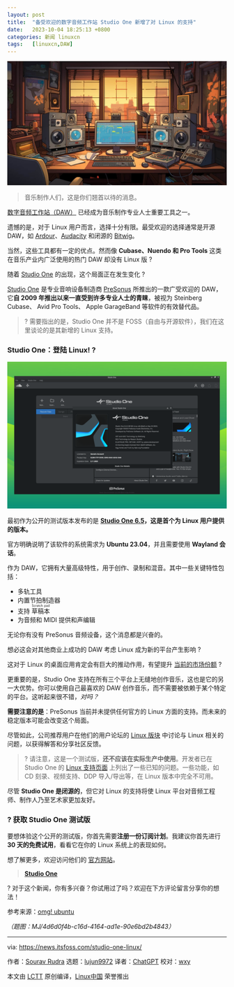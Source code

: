 ```yaml
---
layout: post
title:	"备受欢迎的数字音频工作站 Studio One 新增了对 Linux 的支持"
date:	2023-10-04 18:25:13 +0800 
categories:	新闻 linuxcn 
tags:	[linuxcn,DAW]
---
```



![](/Asserts/Images/album/202310/04/182440b2evk5fiqfzv5k4v.jpg)



> 
> 音乐制作人们，这是你们翘首以待的消息。
> 
> 
> 


[数字音频工作站（DAW）](https://en.wikipedia.org/wiki/Digital_audio_workstation) 已经成为音乐制作专业人士重要工具之一。


遗憾的是，对于 Linux 用户而言，选择十分有限。最受欢迎的选择通常是开源 DAW，如 [Ardour](https://news.itsfoss.com/ardour-7-3-release/)、[Audacity](https://news.itsfoss.com/audacity-3-2-release/) 和闭源的 [Bitwig](https://www.bitwig.com/)。


当然，这些工具都有一定的优点。然而像 **Cubase、Nuendo 和 Pro Tools** 这类在音乐产业内广泛使用的热门 DAW 却没有 Linux 版 ?


随着 [Studio One](https://www.presonus.com/en/studio-one.html) 的出现，这个局面正在发生变化 ?


[Studio One](https://www.presonus.com/en/studio-one.html) 是专业音响设备制造商 [PreSonus](https://www.presonus.com/en/start) 所推出的一款广受欢迎的 DAW，它**自 2009 年推出以来一直受到许多专业人士的青睐**，被视为 Steinberg Cubase、 Avid Pro Tools、 Apple GarageBand 等软件的有效替代品。



> 
> ? 需要指出的是，Studio One 并不是 FOSS（自由与开源软件），我们在这里谈论的是其新增的 Linux 支持。
> 
> 
> 


### Studio One：登陆 Linux! ?


![](/Asserts/Images/album/202310/04/182513tr7k7ybntnhknpq8.png)


最初作为公开的测试版本发布的是 **[Studio One 6.5](https://blog.presonus.com/2023/09/29/you-can-do-immersive-audio-right-now/)，这是首个为 Linux 用户提供的版本。**


官方明确说明了该软件的系统需求为 **Ubuntu 23.04**，并且需要使用 **Wayland 会话**。


作为 DAW，它拥有大量高级特性，用于创作、录制和混音。其中一些关键特性包括：


* 多轨工具
* 内置节拍制造器
* 支持 <ruby> 草稿本 <rt>  Scratch pad </rt></ruby>
* 为音频和 MIDI 提供和声编辑


无论你有没有 PreSonus 音频设备，这个消息都是兴奋的。


想必这会对其他商业上成功的 DAW 考虑 Linux 成为新的平台产生影响 ?


这对于 Linux 的桌面应用肯定会有巨大的推动作用，有望提升 [当前的市场份额](https://itsfoss.com/linux-market-share/) ?


更重要的是，Studio One 支持在所有三个平台上无缝地创作音乐，这也是它的另一大优势。你可以使用自己最喜欢的 DAW 创作音乐，而不需要被依赖于某个特定的平台。这听起来很不错，*对吗？*


**需要注意的是**：PreSonus 当前并未提供任何官方的 Linux 方面的支持。而未来的稳定版本可能会改变这个局面。


尽管如此，公司推荐用户在他们的用户论坛的 [Linux 版块](https://forums.presonus.com/viewforum.php?f=419) 中讨论与 Linux 相关的问题，以获得解答和分享社区反馈。



> 
> ? 请注意，这是一个测试版，**还不应该在实际生产中使用**。开发者已在 Studio One 的 [Linux 支持页面](https://support.presonus.com/hc/en-us/articles/19214558269581-Linux-Getting-Started) 上列出了一些已知的问题。一些功能，如 CD 刻录、视频支持、DDP 导入/导出等，在 Linux 版本中完全不可用。
> 
> 
> 


尽管 **Studio One 是闭源的**，但它对 Linux 的支持将使 Linux 平台对音频工程师、制作人乃至艺术家更加友好。


### ? 获取 Studio One 测试版


要想体验这个公开的测试版，你首先需要**注册一份订阅计划**。我建议你首先进行**30 天的免费试用**，看看它在你的 Linux 系统上的表现如何。


想了解更多，欢迎访问他们的 [官方网站](https://www.presonus.com/en/studio-one-compare.html)。



> 
> **[Studio One](https://www.presonus.com/en/studio-one-compare.html)**
> 
> 
> 


? 对于这个新闻，你有多兴奋？你试用过了吗？欢迎在下方评论留言分享你的想法！


参考来源：[omg! ubuntu](https://www.omgubuntu.co.uk/2023/10/pro-audio-app-studio-one-now-supports-linux)


*（题图：MJ/4d6d0f4b-c16d-4164-ad1e-90e6bd2b4843）*




---


via: <https://news.itsfoss.com/studio-one-linux/>


作者：[Sourav Rudra](https://news.itsfoss.com/author/sourav/) 选题：[lujun9972](https://github.com/lujun9972) 译者：[ChatGPT](https://linux.cn/lctt/ChatGPT) 校对：[wxy](https://github.com/wxy)


本文由 [LCTT](https://github.com/LCTT/TranslateProject) 原创编译，[Linux中国](https://linux.cn/) 荣誉推出

